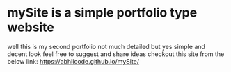 # mySite is a simple portfolio type website 
well this is my second portfolio not much detailed but yes simple and decent look
feel free to suggest and share ideas 
checkout this site from the below link: 
https://abhiicode.github.io/mySite/
